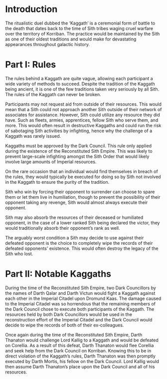 # Introduction

The ritualistic duel dubbed the ‘Kaggath’ is a ceremonial form of battle to the death that dates back to the time of Sith tribes waging cruel warfare over the territory of Korriban.
The practice would be maintained by the Sith as one of their oldest traditions and would make for devastating appearances throughout galactic history.

# Part I: Rules

The rules behind a Kaggath are quite vague, allowing each participant a wide variety of methods to succeed.
Despite the tradition of the Kaggath being ancient, it is one of the few traditions taken very seriously by all Sith.
The rules of the Kaggath can never be broken.

Participants may not request aid from outside of their resources.
This would mean that a Sith could not approach another Sith outside of their network of associates for assistance.
However, Sith could utilize any resource they did have.
Such as fleets, armies, apprentices, fellow Sith who serve them, and more.
This would often result in destructive Kaggaths and could run the risk of sabotaging Sith activities by infighting, hence why the challenge of a Kaggath was rarely issued.

Kaggaths must be approved by the Dark Council.
This rule only applied during the existence of the Reconstituted Sith Empire.
This was likely to prevent large-scale infighting amongst the Sith Order that would likely involve large amounts of Imperial resources.

On the rare occasion that an individual would find themselves in breach of the rules, they would typically be executed for doing so by Sith not involved in the Kaggath to ensure the purity of the tradition.

Sith who win by forcing their opponent to surrender can choose to spare them or let them live in humiliation, though to prevent the possibility of their opponent taking any revenge, Sith would almost always execute their opponent.

Sith may also absorb the resources of their deceased or humiliated opponent, in the case of a lower ranked Sith being declared the victor, they would traditionally absorb their opponent’s rank as well.

The arguably worst condition a Sith may decide to use against their defeated opponent is the choice to completely wipe the records of their defeated opponents' existence.
This would often destroy the legacy of the Sith who lost.

# Part II: Notable Kaggaths

During the time of the Reconstituted Sith Empire, two Dark Councillors by the names of Darth Qalar and Darth Victun would fight a Kaggath against each other in the Imperial Citadel upon Dromund Kaas.
The damage caused to the Imperial Citadel was so horrendous that the remaining members of the Dark Council chose to execute both participants of the Kaggath.
The resources held by both Dark Councillors would be used in the reconstruction effort of the Imperial Citadel and the Dark Council would decide to wipe the records of both of their ex-colleagues.

Once again during the time of the Reconstituted Sith Empire, Darth Thanaton would challenge Lord Kallig to a Kaggath and would be defeated on Corellia.
As a result of this defeat, Darth Thanaton would flee Corellia and seek help from the Dark Council on Korriban.
Knowing this to be in direct violation of the Kaggath’s rules, Darth Thanaton was then promptly executed by Darth Mortis, his fellow on the Dark Council.
Lord Kallig would then assume Darth Thanaton’s place upon the Dark Council and all of his resources.
